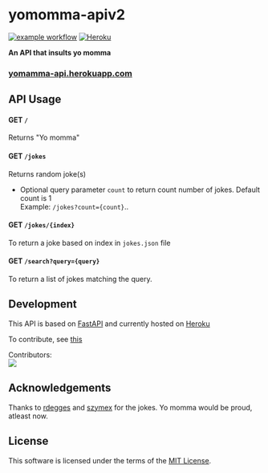 # yomomma-apiv2
[![example workflow](https://github.com/beanboi7/yomomma-apiv2/actions/workflows/test.yml/badge.svg)](https://github.com/beanboi7/yomomma-apiv2/actions/workflows/test.yml)
[![Heroku](https://byob.yarr.is/beanboi7/yomomma-apiv2/heroku/)](https://yomomma-api.herokuapp.com/jokes/)

**An API that insults yo momma**
<br />

### [yomamma-api.herokuapp.com](https://yomomma-api.herokuapp.com/jokes)

## API Usage

#### GET ```/```

Returns "Yo momma"

#### GET ```/jokes```

Returns random joke(s)
- Optional query parameter ```count``` to return count number of jokes.  Default count is 1<br/>Example: ```/jokes?count={count}```..

#### GET ```/jokes/{index}```

To return a joke based on index in ```jokes.json``` file

#### GET ```/search?query={query}```

To return a list of jokes matching the query.

## Development

This API is based on [FastAPI](https://fastapi.tiangolo.com/) and currently hosted on [Heroku](https://www.heroku.com/)

To contribute, see [this](./CONTRIBUTING.md)

Contributors:<br>
<a href="https://github.com/beanboi7/yomomma-apiv2/graphs/contributors">
  <img src="https://contrib.rocks/image?repo=beanboi7/yomomma-apiv2" />
</a>

## Acknowledgements

Thanks to [rdegges](https://github.com/rdegges) and [szymex](https://github.com/szymex73) for the jokes. Yo momma would be proud, atleast now.

## License

This software is licensed under the terms of the [MIT License](./LICENSE).